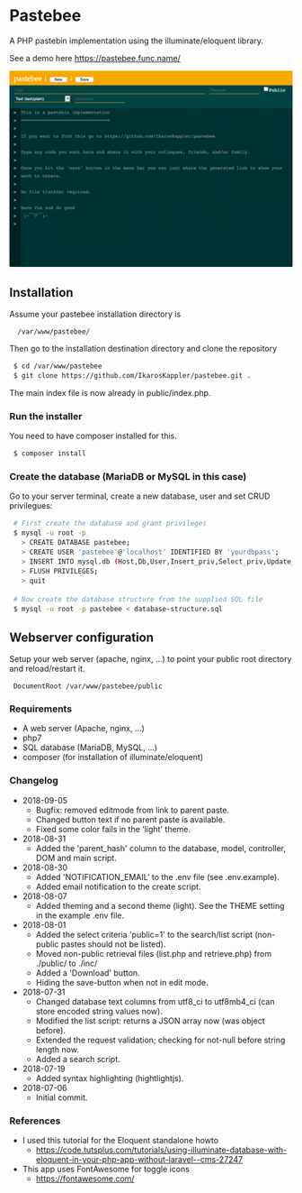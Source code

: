 # Pastebee

A PHP pastebin implementation using the illuminate/eloquent library.

See a demo here https://pastebee.func.name/

![Screenshot of the pastebee protoype](resources/Screenshot-pastebee_20180726_0.png)


## Installation

Assume your pastebee installation directory is
```
  /var/www/pastebee/
```


Then go to the installation destination directory and clone the repository
```bash
 $ cd /var/www/pastebee
 $ git clone https://github.com/IkarosKappler/pastebee.git .
```

The main index file is now already in public/index.php.


### Run the installer
You need to have composer installed for this.
```bash
 $ composer install
```


### Create the database (MariaDB or MySQL in this case)
Go to your server terminal, create a new database, user and set CRUD privilegues:
```bash
 # First create the database and grant privileges
 $ mysql -u root -p
   > CREATE DATABASE pastebee;
   > CREATE USER 'pastebee'@'localhost' IDENTIFIED BY 'yourdbpass';
   > INSERT INTO mysql.db (Host,Db,User,Insert_priv,Select_priv,Update_priv,Delete_priv) VALUES('localhost','pastebee','pastebee','Y','Y','Y','Y');
   > FLUSH PRIVILEGES;
   > quit
   
 # Now create the database structure from the supplied SQL file
 $ mysql -u root -p pastebee < database-structure.sql
```


## Webserver configuration
Setup your web server (apache, nginx, ...) to point your public root directory and reload/restart it.
```
 DocumentRoot /var/www/pastebee/public
```


### Requirements
* A web server (Apache, nginx, ...)
* php7
* SQL database (MariaDB, MySQL, ...)
* composer (for installation of illuminate/eloquent)



### Changelog
* 2018-09-05
  * Bugfix: removed editmode from link to parent paste.
  * Changed button text if no parent paste is available.
  * Fixed some color fails in the 'light' theme.
* 2018-08-31
  * Added the 'parent_hash' column to the database, model, controller, DOM and main script.
* 2018-08-30
  * Added 'NOTIFICATION_EMAIL' to the .env file (see .env.example).
  * Added email notification to the create script.
* 2018-08-07
  * Added theming and a second theme (light). See the THEME setting in the example .env file.
* 2018-08-01
  * Added the select criteria 'public=1' to the search/list script (non-public pastes should not be listed).
  * Moved non-public retrieval files (list.php and retrieve.php) from ./public/ to ./inc/
  * Added a 'Download' button.
  * Hiding the save-button when not in edit mode.
* 2018-07-31
  * Changed database text columns from utf8_ci to utf8mb4_ci (can store encoded string values now).
  * Modified the list script: returns a JSON array now (was object before).
  * Extended the request validation; checking for not-null before string length now.
  * Added a search script.
* 2018-07-19
  * Added syntax highlighting (hightlightjs).
* 2018-07-06
  * Initial commit.
  


### References
* I used this tutorial for the Eloquent standalone howto
  * https://code.tutsplus.com/tutorials/using-illuminate-database-with-eloquent-in-your-php-app-without-laravel--cms-27247
* This app uses FontAwesome for toggle icons
  * https://fontawesome.com/